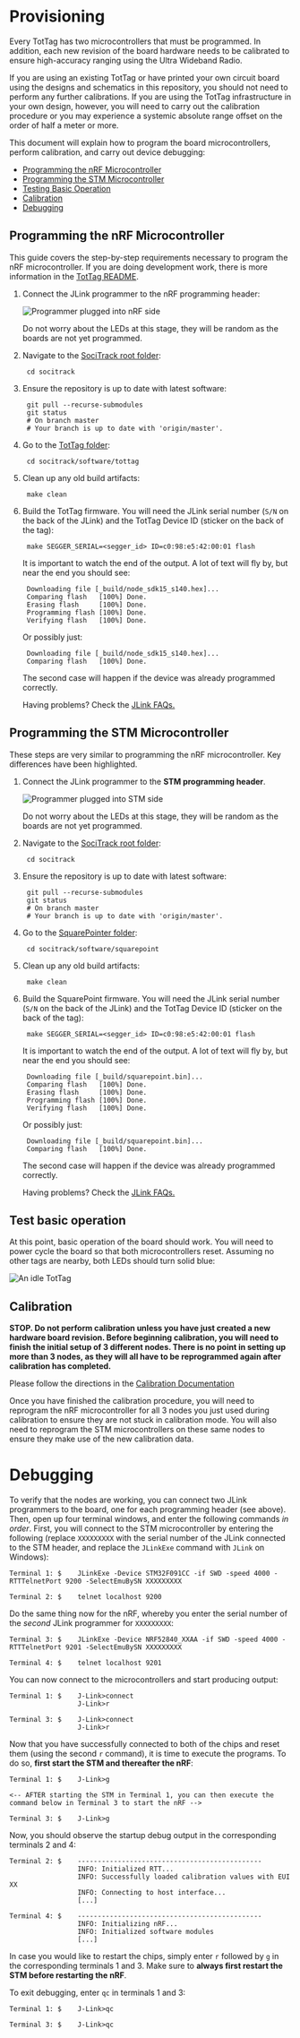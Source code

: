 Provisioning
============

Every TotTag has two microcontrollers that must be programmed. In addition, each
new revision of the board hardware needs to be calibrated to ensure high-accuracy
ranging using the Ultra Wideband Radio.

If you are using an existing TotTag or have printed your own circuit board using
the designs and schematics in this repository, you should not need to perform any
further calibrations. If you are using the TotTag infrastructure in your own
design, however, you will need to carry out the calibration procedure or you may
experience a systemic absolute range offset on the order of half a meter or more.

This document will explain how to program the board microcontrollers, perform
calibration, and carry out device debugging:

- [Programming the nRF Microcontroller](#programming-the-nrf-microcontroller)
- [Programming the STM Microcontroller](#programming-the-stm-microcontroller)
- [Testing Basic Operation](#test-basic-operation)
- [Calibration](#calibration)
- [Debugging](#debugging)

## Programming the nRF Microcontroller

This guide covers the step-by-step requirements necessary to program the nRF
microcontroller. If you are doing development work, there is more information in
the [TotTag README](../software/tottag/firmware).

1. Connect the JLink programmer to the nRF programming header:
   
   ![Programmer plugged into nRF side](media/tottag_nrf_connection.jpeg)
   
   Do not worry about the LEDs at this stage, they will be random as the boards
   are not yet programmed.
   
2. Navigate to the [SociTrack root folder](..):
        
        cd socitrack
    
3. Ensure the repository is up to date with latest software:
        
        git pull --recurse-submodules
        git status
        # On branch master
        # Your branch is up to date with 'origin/master'.
    
4. Go to the [TotTag folder](../software/tottag):
        
        cd socitrack/software/tottag
    
5. Clean up any old build artifacts:
        
        make clean
    
6. Build the TotTag firmware. You will need the JLink serial number (`S/N` on
   the back of the JLink) and the TotTag Device ID (sticker on the back of the tag):
        
        make SEGGER_SERIAL=<segger_id> ID=c0:98:e5:42:00:01 flash
    
   It is important to watch the end of the output. A lot of text will fly by,
   but near the end you should see:
    
        Downloading file [_build/node_sdk15_s140.hex]...
        Comparing flash   [100%] Done.
        Erasing flash     [100%] Done.
        Programming flash [100%] Done.
        Verifying flash   [100%] Done.

   Or possibly just:

        Downloading file [_build/node_sdk15_s140.hex]...
        Comparing flash   [100%] Done.

   The second case will happen if the device was already programmed correctly.

   Having problems? Check the [JLink FAQs.](./Glossary.md#miscellaneous)


## Programming the STM Microcontroller

These steps are very similar to programming the nRF microcontroller. Key
differences have been highlighted.

1. Connect the JLink programmer to the **STM programming header**.

   ![Programmer plugged into STM side](media/tottag_idle.jpeg)

   Do not worry about the LEDs at this stage, they will be random as the boards
   are not yet programmed.
   
2. Navigate to the [SociTrack root folder](..):
        
        cd socitrack
    
3. Ensure the repository is up to date with latest software:
        
        git pull --recurse-submodules
        git status
        # On branch master
        # Your branch is up to date with 'origin/master'.
    
4. Go to the [SquarePointer folder](../software/squarepoint):
        
        cd socitrack/software/squarepoint
    
5. Clean up any old build artifacts:
        
        make clean
    
6. Build the SquarePoint firmware. You will need the JLink serial number (`S/N`
   on the back of the JLink) and the TotTag Device ID (sticker on the back of
   the tag):
        
        make SEGGER_SERIAL=<segger_id> ID=c0:98:e5:42:00:01 flash
    
   It is important to watch the end of the output. A lot of text will fly by,
   but near the end you should see:
    
        Downloading file [_build/squarepoint.bin]...
        Comparing flash   [100%] Done.
        Erasing flash     [100%] Done.
        Programming flash [100%] Done.
        Verifying flash   [100%] Done.
    
   Or possibly just:
    
        Downloading file [_build/squarepoint.bin]...
        Comparing flash   [100%] Done.
    
   The second case will happen if the device was already programmed correctly.
    
   Having problems? Check the [JLink FAQs.](./Glossary.md#miscellaneous)


## Test basic operation

At this point, basic operation of the board should work. You will need to power
cycle the board so that both microcontrollers reset. Assuming no other tags are
nearby, both LEDs should turn solid blue:

![An idle TotTag](media/tottag_idle.jpeg)


## Calibration

**STOP. Do not perform calibration unless you have just created a new hardware
board revision. Before beginning calibration, you will need to finish the initial
setup of 3 different nodes. There is no point in setting up more than 3 nodes,
as they will all have to be reprogrammed again after calibration has completed.**

Please follow the directions in the [Calibration Documentation](../software/tottag/calibration/README.md)

Once you have finished the calibration procedure, you will need to reprogram the
nRF microcontroller for all 3 nodes you just used during calibration to ensure
they are not stuck in calibration mode. You will also need to reprogram the STM
microcontrollers on these same nodes to ensure they make use of the new
calibration data.


# Debugging

To verify that the nodes are working, you can connect two JLink programmers to
the board, one for each programming header (see above). Then, open up four
terminal windows, and enter the following commands *in order*. First, you will 
connect to the STM microcontroller by entering the following (replace
`XXXXXXXXX` with the serial number of the JLink connected to the STM header,
and replace the `JLinkExe` command with `JLink` on Windows):

    Terminal 1: $    JLinkExe -Device STM32F091CC -if SWD -speed 4000 -RTTTelnetPort 9200 -SelectEmuBySN XXXXXXXXX
    
    Terminal 2: $    telnet localhost 9200
    
Do the same thing now for the nRF, whereby you enter the serial number of the
*second* JLink programmer for `XXXXXXXXX`:
    
    Terminal 3: $    JLinkExe -Device NRF52840_XXAA -if SWD -speed 4000 -RTTTelnetPort 9201 -SelectEmuBySN XXXXXXXXX
    
    Terminal 4: $    telnet localhost 9201 
    
You can now connect to the microcontrollers and start producing output:

    Terminal 1: $    J-Link>connect
                     J-Link>r
                     
    Terminal 3: $    J-Link>connect
                     J-Link>r          

Now that you have successfully connected to both of the chips and reset them
(using the second `r` command), it is time to execute the programs. To do so,
**first start the STM and thereafter the nRF**:

    Terminal 1: $    J-Link>g
    
    <-- AFTER starting the STM in Terminal 1, you can then execute the command below in Terminal 3 to start the nRF -->
    
    Terminal 3: $    J-Link>g
    
Now, you should observe the startup debug output in the corresponding terminals
2 and 4:

    Terminal 2: $    ----------------------------------------------
                     INFO: Initialized RTT...
                     INFO: Successfully loaded calibration values with EUI XX
                     INFO: Connecting to host interface...
                     [...]
    
    Terminal 4: $    ----------------------------------------------
                     INFO: Initializing nRF...
                     INFO: Initialized software modules
                     [...]

In case you would like to restart the chips, simply enter `r` followed by `g`
in the corresponding terminals 1 and 3. Make sure to **always first restart the STM before restarting the nRF**.

To exit debugging, enter `qc` in terminals 1 and 3:

    Terminal 1: $    J-Link>qc
    
    Terminal 3: $    J-Link>qc